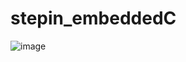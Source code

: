 # stepin_embeddedC
![image](https://user-images.githubusercontent.com/89718540/133658227-a16c9d96-d0c3-4784-8317-4f13ed13cdfe.png)
